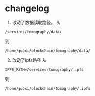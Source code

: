 # changelog
1. 改动了数据读取路径。
从
```
/services/tomography/data/
```
到
```
/home/guoxi/blockchain/tomography/data/
```

2. 改动了ipfs路径
从
```
IPFS_PATH=/services/tomography/.ipfs
```

到
```
/home/guoxi/blockchain/tomography/.ipfs
```
